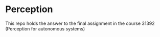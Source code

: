 # Perception
This repo holds the answer to the final assignment in the course 31392 (Perception for autonomous systems)
